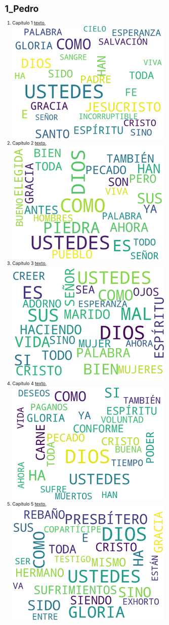 # 1_Pedro

1. Capítulo 1 [texto](texto_filtrado/NT/1_Pe/1_Pe_1.txt), ![imagen](nube_de_palabras/NT/1_Pe/1_Pe_1.png)
2. Capítulo 2 [texto](texto_filtrado/NT/1_Pe/1_Pe_2.txt), ![imagen](nube_de_palabras/NT/1_Pe/1_Pe_2.png)
3. Capítulo 3 [texto](texto_filtrado/NT/1_Pe/1_Pe_3.txt), ![imagen](nube_de_palabras/NT/1_Pe/1_Pe_3.png)
4. Capítulo 4 [texto](texto_filtrado/NT/1_Pe/1_Pe_4.txt), ![imagen](nube_de_palabras/NT/1_Pe/1_Pe_4.png)
5. Capítulo 5 [texto](texto_filtrado/NT/1_Pe/1_Pe_5.txt), ![imagen](nube_de_palabras/NT/1_Pe/1_Pe_5.png)
